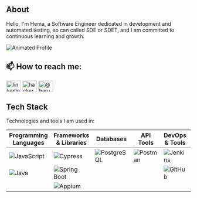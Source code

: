 
## About
Hello, I'm Hema, a Software Engineer dedicated in development and automated testing, so can called SDE or SDET, and I am committed to continuous learning and growth.

![Animated Profile](https://media.giphy.com/media/3o7TKxA2mJzVYXfN9W/giphy.gif) <!-- Add a relevant animated GIF -->

## 📫 How to reach me:

<a href="https://linkedin.com/herupurnama14" target="blank"><img align="center" src="https://raw.githubusercontent.com/rahuldkjain/github-profile-readme-generator/master/src/images/icons/Social/linked-in-alt.svg" alt="linkedin-hema" height="30" width="40" /></a>
<a href="https://www.hackerrank.com/" target="blank"><img align="center" src="https://raw.githubusercontent.com/rahuldkjain/github-profile-readme-generator/master/src/images/icons/Social/hackerrank.svg" alt="hackerank-hema" height="30" width="40" /></a>
<a href="https://medium.com/@herupurnama" target="blank"><img align="center" src="https://raw.githubusercontent.com/rahuldkjain/github-profile-readme-generator/master/src/images/icons/Social/medium.svg" alt="@herupurnama" height="30" width="40" /></a>

## Tech Stack
Technologies and tools I am used in:

| Programming Languages                                                                                            | Frameworks & Libraries                                                                                         | Databases        | API Tools                                                                                               | DevOps & Tools                                                                                          | Testing & Management |
|------------------------------------------------------------------------------------------------------------------|----------------------------------------------------------------------------------------------------------------|------------------|---------------------------------------------------------------------------------------------------------|---------------------------------------------------------------------------------------------------------|----------------------|
| ![JavaScript](https://img.shields.io/badge/-JavaScript-F7DF1E?style=flat-square&logo=javascript&logoColor=black) | ![Cypress](https://img.shields.io/badge/-Cypress-17202C?style=flat-square&logo=cypress&logoColor=white)        | ![PostgreSQL](https://img.shields.io/badge/-PostgreSQL-4169E1?style=flat-square&logo=postgresql&logoColor=white) |![Postman](https://img.shields.io/badge/-Postman-FF6C37?style=flat-square&logo=postman&logoColor=white)  | ![Jenkins](https://img.shields.io/badge/-Jenkins-D24939?style=flat-square&logo=jenkins&logoColor=white) | ![Qase.io](https://img.shields.io/badge/-Qase.io-0D6EFD?style=flat-square&logo=qase&logoColor=white)           |
| ![Java](https://img.shields.io/badge/-Java-007396?style=flat-square&logo=java&logoColor=white)                   | ![Spring Boot](https://img.shields.io/badge/-Spring%20Boot-6DB33F?style=flat-square&logo=springboot&logoColor=white) | | | ![GitHub](https://img.shields.io/badge/-GitHub-181717?style=flat-square&logo=github&logoColor=white)    | ![Spreadsheet](https://img.shields.io/badge/-Spreadsheet-009688?style=flat-square&logo=google&logoColor=white) |
| | ![Appium](https://img.shields.io/badge/-Appium-8E4D76?style=flat-square&logo=appium&logoColor=white)           |  |                                                                                                         |                                                                                                         |           |

<!-- ## Experience

| Description                                                                                                                                                                                                                                                                                                                                     | Media & Links |
|-------------------------------------------------------------------------------------------------------------------------------------------------------------------------------------------------------------------------------------------------------------------------------------------------------------------------------------------------|---------------|
| **Senior Software Engineer - Tech Innovators Inc.** <br> *Jan 2020 - Present* <br> - Led the development of a scalable e-commerce platform using Java, Spring Boot, and PostgreSQL. <br> - Implemented automated testing solutions with Cypress and Appium, reducing bugs by 30%. <br> - Spearheaded CI/CD pipeline improvements using Jenkins. | ![Tech Innovators](https://media.giphy.com/media/3o6Zt2bqJ7xq04dWzS/giphy.gif) <br> [View Job Details](https://tech-innovators.example.com) |
| **Software Engineer - Code Solutions Ltd.** <br> *Jan 2018 - Dec 2019* <br> - Key responsibilities and achievements. <br> - Specific projects or tasks.<br>- Major contributions.  | ![Code Solutions](https://media.giphy.com/media/3o6fJjDrqvICz3ZP5O/giphy.gif) <br> [View Job Details](https://code-solutions.example.com) |

## Projects

| Description | Media & Links |
|-------------|---------------|
| **Task Manager App** <br> - A web application designed to help users manage their tasks efficiently. <br> - **Technologies Used:** JavaScript, Spring Boot, PostgreSQL | ![Task Manager](https://media.giphy.com/media/3o6Zt3vDRPvhNsggVK/giphy.gif) <br> [View Project](https://github.com/alexjohnson/task-manager-app) |
| **Mobile Testing Framework** <br> - A framework for mobile app testing, utilizing Appium for automated tests. <br> - **Technologies Used:** Java, Appium, Jenkins | ![Mobile Testing](https://media.giphy.com/media/3o6fJjDrqvICz3ZP5O/giphy.gif) <br> [View Project](https://github.com/alexjohnson/mobile-testing-framework) |

## Organizations
- **Tech Innovators Inc.** - Senior Software Engineer
    - Developed enterprise-level applications and led testing automation efforts.
- **Code Solutions Ltd.** - Software Engineer
    - Worked on web application development and API testing.

## Certifications & Awards
- **Certified Java Developer** - Oracle, 2021
    - **Link:** [View Certification](https://oracle.com/certifications/java)
- **Best Innovation Award** - Tech Innovators Inc., 2022
    - **Link:** [View Award](https://tech-innovators.example.com/awards)

---
--!>
